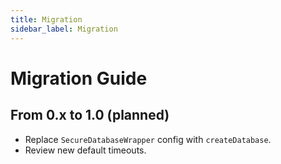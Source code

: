 ```yaml
---
title: Migration
sidebar_label: Migration
---
```


# Migration Guide

## From 0.x to 1.0 (planned)

- Replace `SecureDatabaseWrapper` config with `createDatabase`.
- Review new default timeouts.
